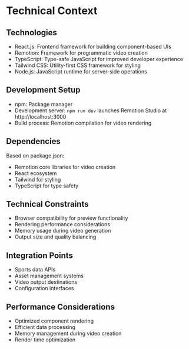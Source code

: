 # Technical Context

## Technologies

- React.js: Frontend framework for building component-based UIs
- Remotion: Framework for programmatic video creation
- TypeScript: Type-safe JavaScript for improved developer experience
- Tailwind CSS: Utility-first CSS framework for styling
- Node.js: JavaScript runtime for server-side operations

## Development Setup

- npm: Package manager
- Development server: `npm run dev` launches Remotion Studio at http://localhost:3000
- Build process: Remotion compilation for video rendering

## Dependencies

Based on package.json:

- Remotion core libraries for video creation
- React ecosystem
- Tailwind for styling
- TypeScript for type safety

## Technical Constraints

- Browser compatibility for preview functionality
- Rendering performance considerations
- Memory usage during video generation
- Output size and quality balancing

## Integration Points

- Sports data APIs
- Asset management systems
- Video output destinations
- Configuration interfaces

## Performance Considerations

- Optimized component rendering
- Efficient data processing
- Memory management during video creation
- Render time optimization
